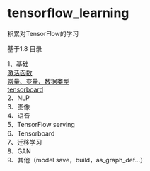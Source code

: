 # tensorflow_learning

积累对TensorFlow的学习

基于1.8
目录

1、基础<br>
[激活函数<br>](https://github.com/Luka0612/tensorflow_learning/blob/master/basic/activation_function.ipynb)
[常量、变量、数据类型<br>](https://github.com/Luka0612/tensorflow_learning/blob/master/basic/constant_variable.ipynb)
[tensorboard<br>](https://github.com/Luka0612/tensorflow_learning/blob/master/basic/tensor_board.py)
2、NLP<br>
3、图像<br>
4、语音<br>
5、TensorFlow serving<br>
6、Tensorboard<br>
7、迁移学习<br>
8、GAN<br>
9、其他（model save，build，as_graph_def...）
